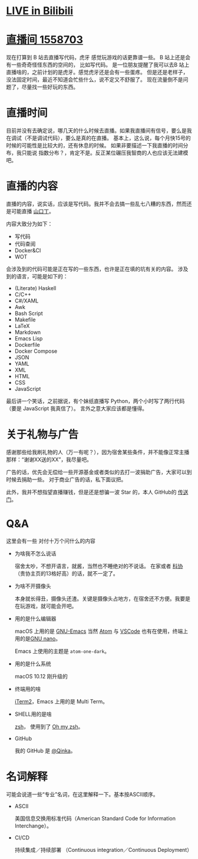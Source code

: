 [LIVE in Bilibili](http://live.bilibili.com/1558703)
===

# [直播间 1558703](http://live.bilibili.com/1558703)
现在打算到 B 站去直播写代码，虎牙 感觉玩游戏的话更靠谱一些。 B 站上还是会有一些奇奇怪怪东西的空间的， 比如写代码。
是一位朋友提醒了我可以去B 站上直播啥的，之前计划的是虎牙。感觉虎牙还是会有一些蛋疼。
但是还是老样子，没法固定时间，最近不知道会忙些什么，说不定又不舒服了。
现在流量倒不是问题了，尽量找一些好玩的东西。

# 直播时间
目前并没有去确定说，哪几天的什么时候去直播。如果我直播间有信号，要么是我在调试（不是调试代码），要么是真的在直播。
基本上，这么说，每个月快15号的时候的可能性是比较大的，还有休息的时候。
如果非要描述一下我直播的时间分布，我只能说 指数分布？，肯定不是。反正某位碾压我智商的人也应该无法建模吧。

# 直播的内容
直播的内容，说实话，应该是写代码。我并不会去搞一些乱七八糟的东西，然而还是可能直播 [山口丁](http://wot.kongzhong.com)。

内容大致分为如下：

* 写代码
* 代码查阅
* Docker&CI
* WOT

会涉及到的代码可能是正在写的一些东西，也许是正在填的坑有关的内容。
涉及到的语言，可能是如下的：

* (Literate) Haskell
* C/C++
* C#/XAML
* Awk
* Bash Script
* Makefile
* LaTeX
* Markdown
* Emacs Lisp
* Dockerfile
* Docker Compose 
* JSON
* YAML
* XML
* HTML
* CSS
* JavaScript

最后讲一个笑话，之前据说，有个妹纸直播写 Python，两个小时写了两行代码（要是 JavaScript 我真信了）。
言外之意大家应该都是懂得。

# 关于礼物与广告
感谢那些给我刷礼物的人（万一有呢？），因为宿舍某些条件，并不能像正常主播那样：“谢谢XX送的XX”，我尽量吧。

广告的话，优先会无偿给一些开源基金或者类似的去打一波捐助广告，大家可以到时候去捐助一些。
对于商业广告的话，私下面议把。

此外，我并不想指望直播赚钱，但是还是想骗一波 Star 的，本人 GitHub的 [传送门](https://github.com/qinka)。

# Q&A

这里会有一些 对付十万个问什么的内容

* 为啥我不怎么说话

	宿舍太吵，不想开语言，就酱，当然也不睡绝对的不说话。
	在家或者 [科协](http://www.sssta.org)（贵协主页的13格好高）的话，就不一定了。
	
* 为啥不开摄像头

	本身就长得丑，摄像头还渣。关键是摄像头占地方，在宿舍还不方便。我要是在玩游戏，就可能会开吧。

* 用的是什么编辑器

	macOS 上用的是 [GNU-Emacs](http://www.gnu.org/software/emacs/)
	当然 [Atom](https://atom.io/) 与 [VSCode](https://code.visualstudio.com/) 也有在使用，终端上用的是[GNU nano](https://www.nano-editor.org/)。
	
	Emacs 上使用的主题是 `atom-one-dark`。

* 用的是什么系统

	macOS 10.12 刚升级的
	
* 终端用的啥

	[iTerm2](http://iterm2.com/)，Emacs 上用的是 Multi Term。
	
* SHELL用的是啥

	[zsh](http://www.zsh.org)， 使用到了 [Oh my zsh](http://ohmyz.sh)。
	
* GitHub

	我的 GitHub 是 [\@Qinka](https://github.com/qinka)。
	
# 名词解释
可能会说道一些“专业”名词，在这里解释一下。基本按ASCII顺序。

* ASCII

	美国信息交换用标准代码（American Standard Code for Information Interchange）。
	
* CI/CD

	持续集成／持续部署 （Continuous integration／Continuous Deployment）
